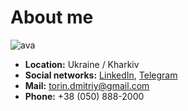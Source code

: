 # About me

![ava](https://torindev.github.io/src/ava.jpg) 

* **Location:** Ukraine / Kharkiv
* **Social networks:** [LinkedIn](https://www.linkedin.com/in/dmitriy-torin-132685136), [Telegram](https://t.me/GoodJobSir)
* **Mail:** torin.dmitriy@gmail.com
* **Phone:** +38 (050) 888-2000
<script type="text/javascript" src="https://secure.skypeassets.com/i/scom/js/skype-uri.js"></script>
<div id="SkypeButton_Call_torin.dmitriy_1">
 <script type="text/javascript">
 Skype.ui({
 "name": "call",
 "element": "SkypeButton_Call_torin.dmitriy_1",
 "participants": ["torin.dmitriy"],
 "imageSize": 24
 });
 </script>
</div>
